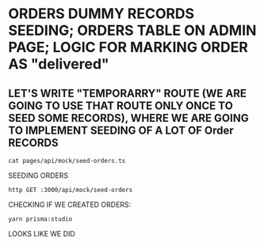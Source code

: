 # ORDERS DUMMY RECORDS SEEDING; ORDERS TABLE ON ADMIN PAGE; LOGIC FOR MARKING ORDER AS "delivered"

## LET'S WRITE "TEMPORARRY" ROUTE (WE ARE GOING TO USE THAT ROUTE ONLY ONCE TO SEED SOME RECORDS), WHERE WE ARE GOING TO IMPLEMENT SEEDING OF A LOT OF Order RECORDS

```
cat pages/api/mock/seed-orders.ts
```

SEEDING ORDERS

```
http GET :3000/api/mock/seed-orders
```

CHECKING IF WE CREATED ORDERS:

```
yarn prisma:studio
```

LOOKS LIKE WE DID